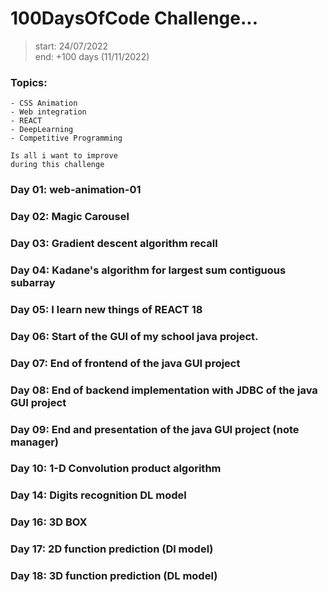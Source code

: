 # 100DaysOfCode Challenge...
> start: 24/07/2022 <br>
> end: +100 days (11/11/2022)

### Topics:

	- CSS Animation
	- Web integration
	- REACT
	- DeepLearning
	- Competitive Programming

	Is all i want to improve
	during this challenge


### Day 01: web-animation-01
### Day 02: Magic Carousel
### Day 03: Gradient descent algorithm recall
### Day 04: Kadane's algorithm for largest sum contiguous subarray
### Day 05: I learn new things of REACT 18 
### Day 06: Start of the GUI of my school java project.
### Day 07: End of frontend of the java GUI project
### Day 08: End of backend implementation with JDBC of the java GUI project
### Day 09: End and presentation of the java GUI project (note manager)
### Day 10: 1-D Convolution product algorithm
### Day 14: Digits recognition DL model
### Day 16: 3D BOX
### Day 17: 2D function prediction (Dl model)
### Day 18: 3D function prediction (DL model)
